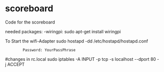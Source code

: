 # scoreboard
Code for the scoreboard 


needed packages:
-wiringpi:  sudo apt-get install wiringpi

To Start the wifi-Adapter 
            sudo hostapd -dd /etc/hostapd/hostapd.conf

            Password: YourPassPhrase


#changes in rc.local
sudo iptables -A INPUT -p tcp -s localhost --dport 80 -j ACCEPT
